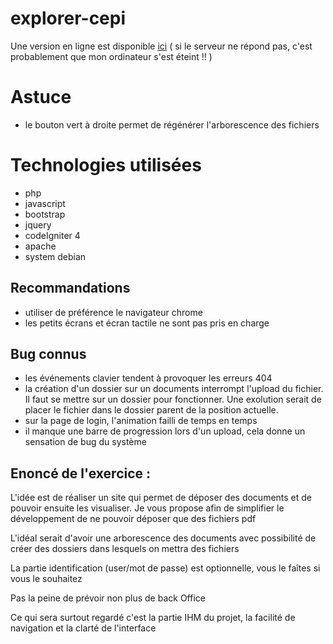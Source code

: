 # explorer-cepi

Une version en ligne est disponible [ici](http://109.21.6.9:38669)
( si le serveur ne répond pas, c'est probablement que mon ordinateur s'est éteint !! )

# Astuce
- le bouton vert à droite permet de régénérer l'arborescence des fichiers

# Technologies utilisées
- php
- javascript
- bootstrap
- jquery
- codeIgniter 4
- apache
- system debian

## Recommandations
- utiliser de préférence le navigateur chrome
- les petits écrans et écran tactile ne sont pas pris en charge

## Bug connus
- les événements clavier tendent à provoquer les erreurs 404
- la création d'un dossier sur un documents interrompt l'upload du fichier. Il faut se mettre sur un dossier pour fonctionner. Une exolution serait de placer le fichier dans le dossier parent de la position actuelle.
- sur la page de login, l'animation failli de temps en temps
- il manque une barre de progression lors d'un upload, cela donne un sensation de bug du système

## Enoncé de l'exercice :
L'idée est de réaliser un site qui permet de déposer des documents et de 
pouvoir ensuite les visualiser. Je vous propose afin de simplifier le 
développement de ne pouvoir déposer que des fichiers pdf

L'idéal serait d'avoir une arborescence des documents avec possibilité 
de créer des dossiers dans lesquels on mettra des fichiers

La partie identification (user/mot de passe) est optionnelle, vous le 
faîtes si vous le souhaitez

Pas la peine de prévoir non plus de back Office

Ce qui sera surtout regardé c'est la partie IHM du projet, la facilité 
de navigation et la clarté de l'interface

